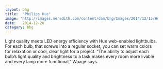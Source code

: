```yaml
---
layout: bhg
title:  "Philips Hue"
image: "http://images.meredith.com/content/dam/bhg/Images/2014/12/15/Hue-Starter-Kit.jpg.rendition.largest.jpg"
date:   2014-12-28
category: bhg
---
```

Light quality meets LED energy efficiency with Hue web-enabled lightbulbs. For each bulb, that screws into a regular socket, you can set warm colors for relaxation or cool, clear light for a project. “The ability to adjust each bulb’s light quality and brightness to a task makes every room more livable and every lamp more functional,” Waage says.